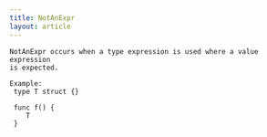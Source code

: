 ```yaml
---
title: NotAnExpr
layout: article
---
```

<!-- Copyright 2023 The Go Authors. All rights reserved.
     Use of this source code is governed by a BSD-style
     license that can be found in the LICENSE file. -->

<!-- Code generated by generrordocs.go; DO NOT EDIT. -->

```
NotAnExpr occurs when a type expression is used where a value expression
is expected.

Example:
 type T struct {}

 func f() {
 	T
 }
```

